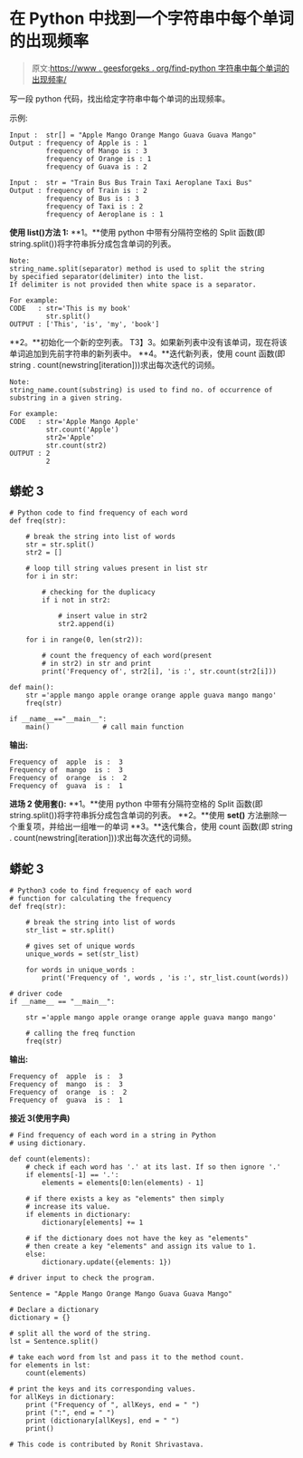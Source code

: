 # 在 Python 中找到一个字符串中每个单词的出现频率

> 原文:[https://www . geesforgeks . org/find-python 字符串中每个单词的出现频率/](https://www.geeksforgeeks.org/find-frequency-of-each-word-in-a-string-in-python/)

写一段 python 代码，找出给定字符串中每个单词的出现频率。

示例:

```
Input :  str[] = "Apple Mango Orange Mango Guava Guava Mango" 
Output : frequency of Apple is : 1
         frequency of Mango is : 3
         frequency of Orange is : 1
         frequency of Guava is : 2

Input :  str = "Train Bus Bus Train Taxi Aeroplane Taxi Bus"
Output : frequency of Train is : 2
         frequency of Bus is : 3
         frequency of Taxi is : 2
         frequency of Aeroplane is : 1

```

**使用 list()方法 1:**
**1。**使用 python 中带有分隔符空格的 Split 函数(即 string.split())将字符串拆分成包含单词的列表。

```
Note:
string_name.split(separator) method is used to split the string 
by specified separator(delimiter) into the list.
If delimiter is not provided then white space is a separator. 

For example:
CODE   : str='This is my book'
         str.split()
OUTPUT : ['This', 'is', 'my', 'book']

```

**2。**初始化一个新的空列表。
T3】3。如果新列表中没有该单词，现在将该单词追加到先前字符串的新列表中。
**4。**迭代新列表，使用 count 函数(即 string . count(newstring[iteration]))求出每次迭代的词频。

```
Note:
string_name.count(substring) is used to find no. of occurrence of 
substring in a given string.

For example:
CODE   : str='Apple Mango Apple'
         str.count('Apple')
         str2='Apple'
         str.count(str2)
OUTPUT : 2
         2

```

## 蟒蛇 3

```
# Python code to find frequency of each word
def freq(str):

    # break the string into list of words 
    str = str.split()         
    str2 = []

    # loop till string values present in list str
    for i in str:             

        # checking for the duplicacy
        if i not in str2:

            # insert value in str2
            str2.append(i) 

    for i in range(0, len(str2)):

        # count the frequency of each word(present 
        # in str2) in str and print
        print('Frequency of', str2[i], 'is :', str.count(str2[i]))    

def main():
    str ='apple mango apple orange orange apple guava mango mango'
    freq(str)                    

if __name__=="__main__":
    main()             # call main function
```

**输出:**

```
Frequency of  apple  is :  3
Frequency of  mango  is :  3
Frequency of  orange  is :  2
Frequency of  guava  is :  1

```

**进场 2 使用套():**
**1。**使用 python 中带有分隔符空格的 Split 函数(即 string.split())将字符串拆分成包含单词的列表。
**2。**使用 **set()** 方法删除一个重复项，并给出一组唯一的单词
**3。**迭代集合，使用 count 函数(即 string . count(newstring[iteration]))求出每次迭代的词频。

## 蟒蛇 3

```
# Python3 code to find frequency of each word
# function for calculating the frequency
def freq(str):

    # break the string into list of words
    str_list = str.split()

    # gives set of unique words
    unique_words = set(str_list)

    for words in unique_words :
        print('Frequency of ', words , 'is :', str_list.count(words))

# driver code
if __name__ == "__main__":

    str ='apple mango apple orange orange apple guava mango mango'

    # calling the freq function
    freq(str)
```

**输出:**

```
Frequency of  apple  is :  3
Frequency of  mango  is :  3
Frequency of  orange  is :  2
Frequency of  guava  is :  1

```

 **接近 3(使用字典)**

```
# Find frequency of each word in a string in Python
# using dictionary.

def count(elements):
    # check if each word has '.' at its last. If so then ignore '.'
    if elements[-1] == '.':
        elements = elements[0:len(elements) - 1]

    # if there exists a key as "elements" then simply
    # increase its value.
    if elements in dictionary:
        dictionary[elements] += 1

    # if the dictionary does not have the key as "elements" 
    # then create a key "elements" and assign its value to 1.
    else:
        dictionary.update({elements: 1})

# driver input to check the program.

Sentence = "Apple Mango Orange Mango Guava Guava Mango"

# Declare a dictionary
dictionary = {}

# split all the word of the string.
lst = Sentence.split()

# take each word from lst and pass it to the method count.
for elements in lst:
    count(elements)

# print the keys and its corresponding values.
for allKeys in dictionary:
    print ("Frequency of ", allKeys, end = " ")
    print (":", end = " ")
    print (dictionary[allKeys], end = " ")
    print() 

# This code is contributed by Ronit Shrivastava.
```